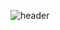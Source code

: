 ![header](https://capsule-render.vercel.app/api?type=waving&color=auto&height=300&section=header&text=hello%20peter&fontSize=90)
